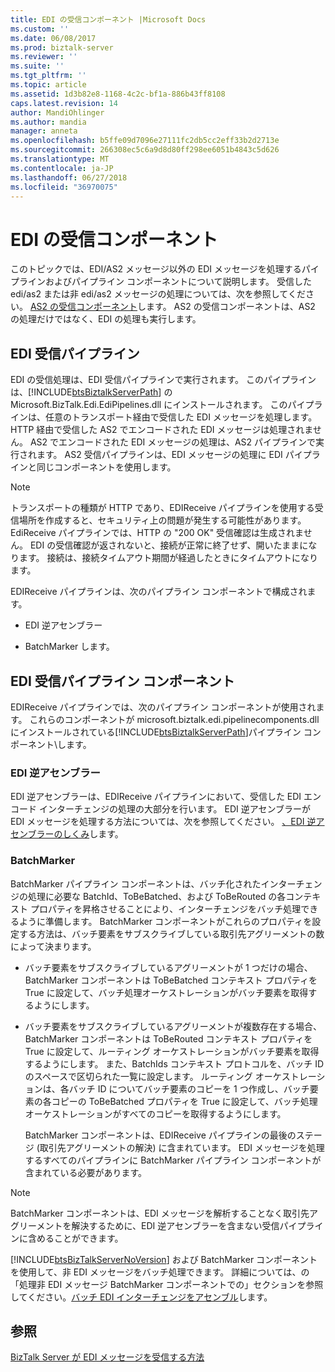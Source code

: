 ```yaml
---
title: EDI の受信コンポーネント |Microsoft Docs
ms.custom: ''
ms.date: 06/08/2017
ms.prod: biztalk-server
ms.reviewer: ''
ms.suite: ''
ms.tgt_pltfrm: ''
ms.topic: article
ms.assetid: 1d3b82e8-1168-4c2c-bf1a-886b43ff8108
caps.latest.revision: 14
author: MandiOhlinger
ms.author: mandia
manager: anneta
ms.openlocfilehash: b5ffe09d7096e27111fc2db5cc2eff33b2d2713e
ms.sourcegitcommit: 266308ec5c6a9d8d80ff298ee6051b4843c5d626
ms.translationtype: MT
ms.contentlocale: ja-JP
ms.lasthandoff: 06/27/2018
ms.locfileid: "36970075"
---
```

# <a name="edi-receive-components"></a>EDI の受信コンポーネント
このトピックでは、EDI/AS2 メッセージ以外の EDI メッセージを処理するパイプラインおよびパイプライン コンポーネントについて説明します。 受信した edi/as2 または非 edi/as2 メッセージの処理については、次を参照してください。 [AS2 の受信コンポーネント](../core/as2-receive-components.md)します。 AS2 の受信コンポーネントは、AS2 の処理だけではなく、EDI の処理も実行します。  
  
## <a name="edi-receive-pipeline"></a>EDI 受信パイプライン  
 EDI の受信処理は、EDI 受信パイプラインで実行されます。 このパイプラインは、[!INCLUDE[btsBiztalkServerPath](../includes/btsbiztalkserverpath-md.md)] の Microsoft.BizTalk.Edi.EdiPipelines.dll にインストールされます。 このパイプラインは、任意のトランスポート経由で受信した EDI メッセージを処理します。 HTTP 経由で受信した AS2 でエンコードされた EDI メッセージは処理されません。 AS2 でエンコードされた EDI メッセージの処理は、AS2 パイプラインで実行されます。 AS2 受信パイプラインは、EDI メッセージの処理に EDI パイプラインと同じコンポーネントを使用します。  
  
> [!NOTE]
>  トランスポートの種類が HTTP であり、EDIReceive パイプラインを使用する受信場所を作成すると、セキュリティ上の問題が発生する可能性があります。 EdiReceive パイプラインでは、HTTP の "200 OK" 受信確認は生成されません。 EDI の受信確認が返されないと、接続が正常に終了せず、開いたままになります。 接続は、接続タイムアウト期間が経過したときにタイムアウトになります。  
  
 EDIReceive パイプラインは、次のパイプライン コンポーネントで構成されます。  
  
-   EDI 逆アセンブラー  
  
-   BatchMarker します。  
  
## <a name="edi-receive-pipeline-components"></a>EDI 受信パイプライン コンポーネント  
 EDIReceive パイプラインでは、次のパイプライン コンポーネントが使用されます。 これらのコンポーネントが microsoft.biztalk.edi.pipelinecomponents.dll にインストールされている[!INCLUDE[btsBiztalkServerPath](../includes/btsbiztalkserverpath-md.md)]パイプライン コンポーネント\\します。  
  
### <a name="edi-disassembler"></a>EDI 逆アセンブラー  
 EDI 逆アセンブラーは、EDIReceive パイプラインにおいて、受信した EDI エンコード インターチェンジの処理の大部分を行います。 EDI 逆アセンブラーが EDI メッセージを処理する方法については、次を参照してください。 [、EDI 逆アセンブラーのしくみ](../core/how-the-edi-disassembler-works.md)します。  
  
### <a name="batchmarker"></a>BatchMarker  
 BatchMarker パイプライン コンポーネントは、バッチ化されたインターチェンジの処理に必要な BatchId、ToBeBatched、および ToBeRouted の各コンテキスト プロパティを昇格させることにより、インターチェンジをバッチ処理できるように準備します。 BatchMarker コンポーネントがこれらのプロパティを設定する方法は、バッチ要素をサブスクライブしている取引先アグリーメントの数によって決まります。  
  
- バッチ要素をサブスクライブしているアグリーメントが 1 つだけの場合、BatchMarker コンポーネントは ToBeBatched コンテキスト プロパティを True に設定して、バッチ処理オーケストレーションがバッチ要素を取得するようにします。  
  
- バッチ要素をサブスクライブしているアグリーメントが複数存在する場合、BatchMarker コンポーネントは ToBeRouted コンテキスト プロパティを True に設定して、ルーティング オーケストレーションがバッチ要素を取得するようにします。 また、BatchIds コンテキスト プロトコルを、バッチ ID のスペースで区切られた一覧に設定します。 ルーティング オーケストレーションは、各バッチ ID についてバッチ要素のコピーを 1 つ作成し、バッチ要素の各コピーの ToBeBatched プロパティを True に設定して、バッチ処理オーケストレーションがすべてのコピーを取得するようにします。  
  
  BatchMarker コンポーネントは、EDIReceive パイプラインの最後のステージ (取引先アグリーメントの解決) に含まれています。 EDI メッセージを処理するすべてのパイプラインに BatchMarker パイプライン コンポーネントが含まれている必要があります。  
  
> [!NOTE]
>  BatchMarker コンポーネントは、EDI メッセージを解析することなく取引先アグリーメントを解決するために、EDI 逆アセンブラーを含まない受信パイプラインに含めることができます。  
  
 [!INCLUDE[btsBizTalkServerNoVersion](../includes/btsbiztalkservernoversion-md.md)] および BatchMarker コンポーネントを使用して、非 EDI メッセージをバッチ処理できます。 詳細については、の「処理非 EDI メッセージ BatchMarker コンポーネントでの」セクションを参照してください。[バッチ EDI インターチェンジをアセンブル](../core/assembling-a-batched-edi-interchange.md)します。  
  
## <a name="see-also"></a>参照  
 [BizTalk Server が EDI メッセージを受信する方法](../core/how-biztalk-server-receives-edi-messages.md)